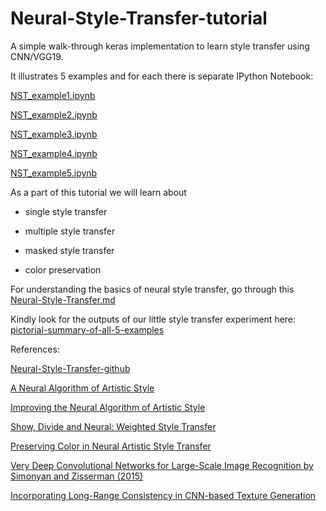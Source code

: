 # Neural-Style-Transfer-tutorial
A simple walk-through keras implementation to learn style transfer using CNN/VGG19.

It illustrates 5 examples and for each there is separate IPython Notebook:

[NST_example1.ipynb](https://github.com/Vishwa22/Neural-Style-Transfer-tutorial/blob/master/NST_example1.ipynb)

[NST_example2.ipynb](https://github.com/Vishwa22/Neural-Style-Transfer-tutorial/blob/master/NST_example2.ipynb)

[NST_example3.ipynb](https://github.com/Vishwa22/Neural-Style-Transfer-tutorial/blob/master/NST_example3.ipynb)

[NST_example4.ipynb](https://github.com/Vishwa22/Neural-Style-Transfer-tutorial/blob/master/NST_example4.ipynb)

[NST_example5.ipynb](https://github.com/Vishwa22/Neural-Style-Transfer-tutorial/blob/master/NST_example5.ipynb)

As a part of this tutorial we will learn about

* single style transfer

* multiple style transfer

* masked style transfer

* color preservation

For understanding the basics of neural style transfer, go through this [Neural-Style-Transfer.md](https://github.com/Vishwa22/Neural-Style-Transfer-tutorial/blob/master/Neural-Style-Transfer.pdf)

Kindly look for the outputs of our little style transfer experiment here: [pictorial-summary-of-all-5-examples](https://github.com/Vishwa22/Neural-Style-Transfer-tutorial/tree/master/pictorial-summary-of-all-5-examples)

References:

[Neural-Style-Transfer-github](https://github.com/titu1994/Neural-Style-Transfer)

[A Neural Algorithm of Artistic Style](http://arxiv.org/abs/1508.06576)

[Improving the Neural Algorithm of Artistic Style](https://arxiv.org/abs/1605.04603)

[Show, Divide and Neural: Weighted Style Transfer](http://cs231n.stanford.edu/reports/2016/pdfs/208_Report.pdf)

[Preserving Color in Neural Artistic Style Transfer](https://arxiv.org/abs/1606.05897)

[Very Deep Convolutional Networks for Large-Scale Image Recognition by Simonyan and Zisserman (2015)](https://arxiv.org/abs/1409.1556)

[Incorporating Long-Range Consistency in CNN-based Texture Generation](https://arxiv.org/abs/1606.01286)
